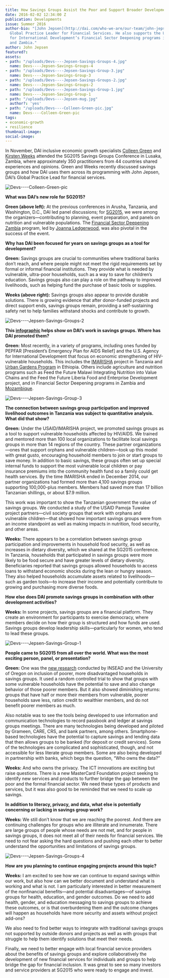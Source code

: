 ```yaml
---
title: How Savings Groups Assist the Poor and Support Broader Development Goals
date: 2016-02-02 12:34:00 Z
publication: Developments
issue: Summer 2016
author-bio: "[John Jepsen](http://dai.com/who-we-are/our-team/john-jepsen) is DAI’s
  Global Practice Leader for Financial Services. He also supports the U.K. Department
  for International Development’s Financial Sector Deepening programs in Mozambique
  and Zambia."
author: John Jepsen
featured?: 
assets:
- path: "/uploads/Devs----Jepsen-Savings-Groups-4.jpg"
  name: Devs----Jepsen-Savings-Groups-4
- path: "/uploads/Devs----Jepsen-Savings-Group-3.jpg"
  name: Devs----Jepsen-Savings-Group-3
- path: "/uploads/Devs----Jepsen-Savings-Groups-2.jpg"
  name: Devs----Jepsen-Savings-Groups-2
- path: "/uploads/Devs----Jepsen-Savings-Group-1.jpg"
  name: Devs----Jepsen-Savings-Group-1
- path: "/uploads/Devs----Jepsen-mug.jpg"
  author?: 'yes'
- path: "/uploads/Devs----Colleen-Green-pic.jpg"
  name: Devs----Colleen-Green-pic
tags:
- economic-growth
- resilience
thumbnail-image:
social-image:
---
```


In November, DAI inclusive economic growth specialists [Colleen Green](http://dai.com/who-we-are/our-team/colleen-green) and [Kirsten Weeks](http://dai.com/who-we-are/our-team/kirsten-weeks) attended the SG2015 Savings Groups Conference in Lusaka, Zambia, where approximately 350 practitioners from 44 countries shared experiences and opinions. Green and Weeks recently discussed savings groups and how DAI uses them across its programming with John Jepsen, DAI’s Global Practice Lead for financial services.





![Devs----Colleen-Green-pic](/uploads/Devs----Colleen-Green-pic.jpg "DAI's Colleen Green, left, and Kirsten Weeks.") 

**What was DAI’s new role for SG2015?**

**Green (above left):** At the previous conferences in Arusha, Tanzania, and Washington, D.C., DAI led panel discussions; for [SG2015](http://sg2015conference.org/), we were among the organizers—contributing to planning, event preparation, and panels on nutrition and vulnerable populations. The [Financial Sector Deepening Zambia](http://dai.com/our-work/projects/zambia%E2%80%94financial-sector-deepening-zambia-fsdz) program, led by [Joanna Ledgerwood](http://dai.com/who-we-are/our-team/joanna-ledgerwood), was also pivotal in the success of the event.

**Why has DAI been focused for years on savings groups as a tool for development?**

**Green:** Savings groups are crucial to communities where traditional banks don’t reach, and where people might not meet the rigid requirements set by formal or informal financial institutions. They provide what is needed by vulnerable, ultra-poor households, such as a way to save for children’s education. Savings groups also can play a role on the pathway to improved livelihoods, such as helping fund the purchase of basic tools or supplies.

**Weeks (above right):** Savings groups also appear to provide durable solutions. There is growing evidence that after donor-funded projects and direct support ends, savings groups remain, providing a self-sustaining safety net to help families withstand shocks and contribute to growth.

![Devs----Jepsen-Savings-Groups-2](/uploads/Devs----Jepsen-Savings-Groups-2.jpg)   

**This [infographic](http://dai.com/sites/default/files/promos/financial_info.jpg) helps show on DAI’s work in savings groups. Where has DAI promoted them?**

**Green:** Most recently, in a variety of programs, including ones funded by PEPFAR [President’s Emergency Plan for AIDS Relief] and the U.S. Agency for International Development that focus on economic strengthening of HIV-vulnerable households. This includes the [IMARISHA](http://dai.com/our-work/projects/tanzania%E2%80%94economic-strenghthening-households-affected-aids-imarisha) project in Tanzania and [Urban Gardens Program](http://dai.com/our-work/projects/ethiopia%E2%80%94urban-gardens-program-hiv-affected-women-and-children-ugp) in Ethiopia. Others include agriculture and nutrition programs such as Feed the Future Malawi Integrating Nutrition into Value Chains and the Feed the Future Liberia Food and Enterprise Development project, and in Financial Sector Deepening programs in Zambia and [Mozambique](http://dai.com/our-work/projects/mozambique%E2%80%94financial-sector-deepening-fsdmo%C3%A7).

![Devs----Jepsen-Savings-Group-3](/uploads/Devs----Jepsen-Savings-Group-3.jpg) 

**The connection between savings group participation and improved livelihood outcomes in Tanzania was subject to quantitative analysis. What did that show?**

**Green:** Under the USAID/IMARISHA project, we promoted savings groups as a tool to support vulnerable households affected by HIV/AIDS. We trained and mentored more than 100 local organizations to facilitate local savings groups in more than 14 regions of the country. These partner organizations—ones that support orphans and vulnerable children—took up this model with great gusto, encouraging household members to join or start groups to save money. In addition to basic savings, these groups often set up special internal funds to support the most vulnerable local children or pay insurance premiums into the community health fund so a family could get health services. By the time IMARISHA ended in December 2014, our partner organizations had formed more than 4,100 savings groups supporting 100,000-plus members. Members had saved more than 17 billion Tanzanian shillings, or about $7.9 million.

This work was important to show the Tanzanian government the value of savings groups. We conducted a study of the USAID Pamoja Tuwalee project partners—civil society groups that work with orphans and vulnerable children—that showed how important savings groups were from an income standpoint as well as making impacts in nutrition, food security, and other areas.

**Weeks:** There appears to be a correlation between savings group participation and improvements in household food security, as well as increases in dietary diversity, which we shared at the SG2015 conference. In Tanzania, households that participated in savings groups were more likely to be food secure and have greater levels of dietary diversity. Beneficiaries reported that savings groups allowed households to access loans to withstand economic shocks during the lean or hungry season. They also helped households accumulate assets related to livelihoods—such as garden tools—to increase their income and potentially contribute to growing and purchasing more diverse foods.

**How else does DAI promote savings groups in combination with other development activities?**

**Weeks:** In some projects, savings groups are a financial platform. They create an environment for participants to exercise democracy, where members decide on how their group is structured and how funds are used. Savings groups develop leadership skills—particularly for women, who tend to lead these groups.

![Devs----Jepsen-Savings-Group-1](/uploads/Devs----Jepsen-Savings-Group-1.jpg) 

**People came to SG2015 from all over the world. What was the most exciting person, panel, or presentation?**

**Green:** One was the [new research](http://pages.uoregon.edu/burlando/Current_Research_files/BC_VSLA.pdf) conducted by INSEAD and the University of Oregon on inclusion of poorer, more disadvantaged households in savings groups. It used a random controlled trial to show that groups with some vulnerable households have the potential to save and also change behavior of those poorer members. But it also showed diminishing returns: groups that have half or more their members from vulnerable, poorer households save less, ration credit to wealthier members, and do not benefit poorer members as much.

Also notable was to see the tools being developed to use information and communication technologies to record passbook and ledger at savings groups meetings. There are many technologies being developed and piloted by Grameen, CARE, CRS, and bank partners, among others. Smartphone-based technologies have the potential to capture savings and lending data that then allows groups to be banked (for deposit or credit services). Some of the technologies are complicated and sophisticated, though, and not accessible for less literate group members. Some are also being developed in partnership with banks, which begs the question, “Who owns the data?” 

**Weeks:** And who owns the privacy. The ICT innovations are exciting but raise questions. There is a new MasterCard Foundation project seeking to identify new services and products to further bridge the gap between the poor and the formal financial sector. We need these types of products and services, but it was also good to be reminded that we need to scale up savings.

**In addition to literacy, privacy, and data, what else is potentially concerning or lacking in savings group work?**

**Weeks:** We still don’t know that we are reaching the poorest. And there are continuing challenges for groups who are illiterate and innumerate. There are large groups of people whose needs are not met, and for people in savings groups, it does not meet all of their needs for financial services. We need to not fear asking the hard questions and pushing each other to better understand the opportunities and limitations of savings groups. 

![Devs----Jepsen-Savings-Groups-4](/uploads/Devs----Jepsen-Savings-Groups-4.jpg) 

**How are you planning to continue engaging projects around this topic?**

**Weeks:** I am excited to see how we can continue to expand savings within our work, but also how can we better document and understand what is working and what is not. I am particularly interested in better measurement of the nonfinancial benefits—and potential disadvantages—of savings groups for health, education, and gender outcomes. Do we need to add health, gender, and education messaging to savings groups to achieve these outcomes, or is that overburdening them and the outcome changes will happen as households have more security and assets without project add-ons?

We also need to find better ways to integrate with traditional savings groups not supported by outside donors and projects as well as with groups that struggle to help them identify solutions that meet their needs.

Finally, we need to better engage with local financial service providers about the benefits of savings groups and explore collaboratively the development of new financial services for individuals and groups to help bridge the gap for financial inclusion. It was great to see so many investors and service providers at SG2015 who were ready to engage and invest.
